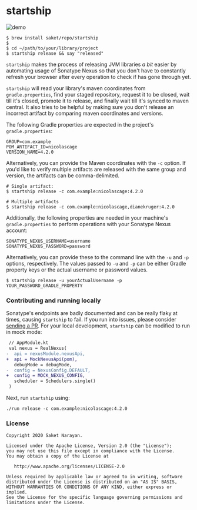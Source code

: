 # startship

![demo](demo.gif)

```shell script
$ brew install saket/repo/startship
$
$ cd ~/path/to/your/library/project
$ startship release && say "released"
```

`startship` makes the process of releasing JVM libraries _a bit_ easier by automating usage of Sonatype Nexus so that you don't have to constantly refresh your browser after every operation to check if has gone through yet. 

`startship` will read your library's maven coordinates from `gradle.properties`, find your staged repository, request it to be closed, wait till it's closed, promote it to release, and finally wait till it's synced to maven central. It also tries to be helpful by making sure you don't release an incorrect artifact by comparing maven coordinates and versions.

The following Gradle properties are expected in the project's `gradle.properties`:
```properties
GROUP=com.example
POM_ARTIFACT_ID=nicolascage
VERSION_NAME=4.2.0
```

Alternatively, you can provide the Maven coordinates with the `-c` option. If you'd like to verify multiple artifacts
are released with the same group and version, the artifacts can be comma-delimited.
```shell script
# Single artifact:
$ startship release -c com.example:nicolascage:4.2.0

# Multiple artifacts
$ startship release -c com.example:nicolascage,dianekruger:4.2.0
```

Additionally, the following properties are needed in your machine's `gradle.properties` to perform operations with your
Sonatype Nexus account:
```properties
SONATYPE_NEXUS_USERNAME=username
SONATYPE_NEXUS_PASSWORD=password
```

Alternatively, you can provide these to the command line with the `-u` and `-p` options, respectively. The values passed
to `-u` and `-p` can be either Gradle property keys or the actual username or password values.
```shell script
$ startship release -u yourActualUsername -p YOUR_PASSWORD_GRADLE_PROPERTY
```

### Contributing and running locally

Sonatype's endpoints are badly documented and can be really flaky at times, causing `startship` to fail. If you run into issues, please consider [sending a PR](https://github.com/saket/startship/pulls). For your local development, `startship` can be modified to run in mock mode:


```diff
 // AppModule.kt
 val nexus = RealNexus(
-  api = nexusModule.nexusApi,
+  api = MockNexusApi(pom),
   debugMode = debugMode,
-  config = NexusConfig.DEFAULT,
+  config = MOCK_NEXUS_CONFIG,
   scheduler = Schedulers.single()
 )
```

Next, run `startship` using:

```
./run release -c com.example:nicolascage:4.2.0
```

### License

```
Copyright 2020 Saket Narayan.

Licensed under the Apache License, Version 2.0 (the "License");
you may not use this file except in compliance with the License.
You may obtain a copy of the License at

   http://www.apache.org/licenses/LICENSE-2.0

Unless required by applicable law or agreed to in writing, software
distributed under the License is distributed on an "AS IS" BASIS,
WITHOUT WARRANTIES OR CONDITIONS OF ANY KIND, either express or implied.
See the License for the specific language governing permissions and
limitations under the License.
```
